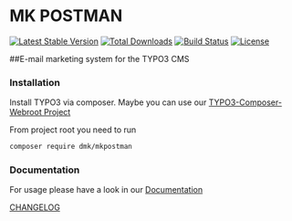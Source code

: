MK POSTMAN
==========

[![Latest Stable Version](https://img.shields.io/packagist/v/dmk/mkpostman.svg?maxAge=3600&style=flat-square)](https://packagist.org/packages/dmk/mkpostman)
[![Total Downloads](https://img.shields.io/packagist/dt/dmk/mkpostman.svg?maxAge=3600&style=flat-square)](https://packagist.org/packages/dmk/mkpostman)
[![Build Status](https://img.shields.io/travis/DMKEBUSINESSGMBH/typo3-mkpostman.svg?maxAge=3600&style=flat-square)](https://travis-ci.org/DMKEBUSINESSGMBH/typo3-mkpostman)
[![License](https://img.shields.io/packagist/l/dmk/mkpostman.svg?maxAge=3600&style=flat-square)](https://packagist.org/packages/dmk/mkpostman)

##E-mail marketing system for the TYPO3 CMS

### Installation
Install TYPO3 via composer. Maybe you can use our [TYPO3-Composer-Webroot Project](https://github.com/DMKEBUSINESSGMBH/typo3-composer-webroot)

From project root you need to run
```bash
composer require dmk/mkpostman
```

### Documentation

For usage please have a look in our [Documentation](Documentation/README.md)

[CHANGELOG](Documentation/CHANGELOG.md)
